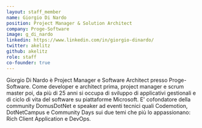 ```yaml
---
layout: staff_member
name: Giorgio Di Nardo
position: Project Manager & Solution Architect
company: Proge-Software
image: g_di_nardo
linkedin: https://www.linkedin.com/in/giorgio-dinardo/
twitter: akelitz
github: akelitz
role: staff
co-founder: true
---
```

Giorgio Di Nardo è Project Manager e Software Architect presso Proge-Software.
Come developer e architect prima, project manager e scrum master poi, da più di 25 anni si occupa di sviluppo di applicativi gestionali e di ciclo di vita del software su piattaforme Microsoft.
E' cofondatore della community DomusDotNet e speaker ad eventi tecnici quali Codemotion, DotNetCampus e Community Days sui due temi che più lo appassionano: Rich Client Application e DevOps.